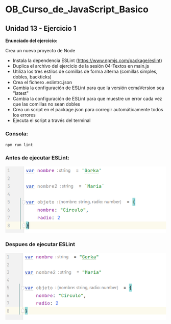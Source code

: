 # OB_Curso_de_JavaScript_Basico
## Unidad 13 - Ejercicio 1

**Enunciado del ejercicio:**

Crea un nuevo proyecto de Node

- Instala la dependencia ESLint (https://www.npmjs.com/package/eslint)
- Duplica el archivo del ejercicio de la sesión 04-Textos en main.js
- Utiliza los tres estilos de comillas de forma alterna (comillas simples, dobles, backticks)
- Crea el fichero .eslintrc.json
- Cambia la configuración de ESLint para que la versión ecmaVersion sea "latest"
- Cambia la configuración de ESLint para que muestre un error cada vez que las comillas no sean dobles
- Crea un script en el package.json para corregir automáticamente todos los errores
- Ejecuta el script a través del terminal

### Consola:
```
npm run lint
```
### Antes de ejecutar ESLint:

![Print de pantall ejercicio](img.png)

### Despues de ejecutar ESLint
![Print de pantall ejercicio](img_1.png)

